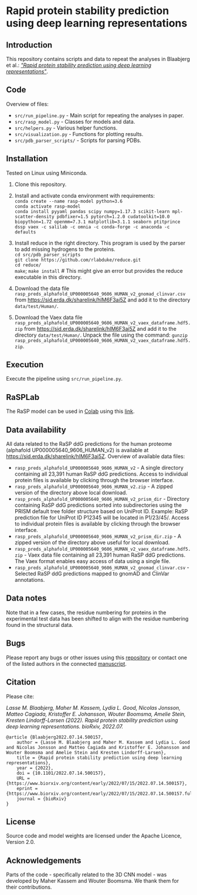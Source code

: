 # Rapid protein stability prediction using deep learning representations

## Introduction
This repository contains scripts and data to repeat the analyses in Blaabjerg et al.:
[*"Rapid protein stability prediction using deep learning representations"*](https://www.biorxiv.org/content/10.1101/2022.07.14.500157v1).

## Code
Overview of files:<br>
* `src/run_pipeline.py` - Main script for repeating the analyses in paper.<br/>
* `src/rasp_model.py` - Classes for models and data.<br/>
* `src/helpers.py` - Various helper functions.<br/>
* `src/visualization.py` - Functions for plotting results.<br/>
* `src/pdb_parser_scripts/` - Scripts for parsing PDBs.<br/>

## Installation
Tested on Linux using Miniconda.

1. Clone this repository.

2. Install and activate conda environment with requirements:<br> 
`conda create --name rasp-model python=3.6`<br>
`conda activate rasp-model`<br>
`conda install pyyaml pandas scipy numpy=1.17.3 scikit-learn mpl-scatter-density pdbfixer=1.5 pytorch=1.2.0 cudatoolkit=10.0 biopython=1.72 openmm=7.3.1 matplotlib=3.1.1 seaborn ptitprince dssp vaex -c salilab -c omnia -c conda-forge -c anaconda -c defaults`

3. Install reduce in the right directory. This program is used by the parser to add missing hydrogens to the proteins.<br/>
`cd src/pdb_parser_scripts`<br/>
`git clone https://github.com/rlabduke/reduce.git` <br/>
`cd reduce/`<br/>
`make`; `make install` # This might give an error but provides the reduce executable in this directory.

4. Download the data file `rasp_preds_alphafold_UP000005640_9606_HUMAN_v2_gnomad_clinvar.csv` from https://sid.erda.dk/sharelink/hIM6F3ai5Z and add it to the directory `data/test/Human/`.

5. Download the Vaex data file `rasp_preds_alphafold_UP000005640_9606_HUMAN_v2_vaex_dataframe.hdf5.zip` from https://sid.erda.dk/sharelink/hIM6F3ai5Z and add it to the directory `data/test/Human/`. Unpack the file using the command: `gunzip rasp_preds_alphafold_UP000005640_9606_HUMAN_v2_vaex_dataframe.hdf5.zip`.

## Execution
Execute the pipeline using `src/run_pipeline.py`.

## RaSPLab
The RaSP model can be used in [Colab](https://colab.research.google.com/) using this [link](https://colab.research.google.com/github/KULL-Centre/_2022_ML-ddG-Blaabjerg/blob/main/RaSPLab.ipynb).

## Data availability
All data related to the RaSP ddG predictions for the human proteome (alphafold UP000005640_9606_HUMAN_v2) is available at https://sid.erda.dk/sharelink/hIM6F3ai5Z. Overview of available data files:<br>
* `rasp_preds_alphafold_UP000005640_9606_HUMAN_v2` - A single directory containing all 23,391 human RaSP ddG predictions. Access to individual protein files is available by clicking through the browser interface.<br/>
* `rasp_preds_alphafold_UP000005640_9606_HUMAN_v2.zip` - A zipped version of the directory above local download.<br/>
* `rasp_preds_alphafold_UP000005640_9606_HUMAN_v2_prism_dir` - Directory containing RaSP ddG predictions sorted into subdirectories using the PRISM default tree folder structure based on UniProt ID. Example: RaSP prediction file for UniProt ID P12345 will be located in P1/23/45/. Access to individual protein files is available by clicking through the browser interface.<br/>
* `rasp_preds_alphafold_UP000005640_9606_HUMAN_v2_prism_dir.zip` -  A zipped version of the directory above useful for local download.<br/>
* `rasp_preds_alphafold_UP000005640_9606_HUMAN_v2_vaex_dataframe.hdf5.zip` - Vaex data file containing all 23,391 human RaSP ddG predictions. The Vaex format enables easy access of data using a single file.<br/>
* `rasp_preds_alphafold_UP000005640_9606_HUMAN_v2_gnomad_clinvar.csv` - Selected RaSP ddG predictions mapped to gnomAD and ClinVar annotations.<br/>

## Data notes
Note that in a few cases, the residue numbering for proteins in the experimental test data has been shifted to align with the residue numbering found in the structural data.

## Bugs
Please report any bugs or other issues using this [repository](https://github.com/KULL-Centre/_2022_ML-ddG-Blaabjerg) or contact one of the listed authors in the connected [manuscript](https://www.biorxiv.org/content/10.1101/2022.07.14.500157v1).

## Citation
Please cite:

*Lasse M. Blaabjerg, Maher M. Kassem, Lydia L. Good, Nicolas Jonsson, Matteo Cagiada, Kristoffer E. Johansson, Wouter Boomsma, Amelie Stein, Kresten Lindorff-Larsen (2022). Rapid protein stability prediction using deep learning representations. bioRxiv, 2022.07.*

```
@article {Blaabjerg2022.07.14.500157,
	author = {Lasse M. Blaabjerg and Maher M. Kassem and Lydia L. Good and Nicolas Jonsson and Matteo Cagiada and Kristoffer E. Johansson and Wouter Boomsma and Amelie Stein and Kresten Lindorff-Larsen},
	title = {Rapid protein stability prediction using deep learning representations},
	year = {2022},
	doi = {10.1101/2022.07.14.500157},
	URL = {https://www.biorxiv.org/content/early/2022/07/15/2022.07.14.500157},
	eprint = {https://www.biorxiv.org/content/early/2022/07/15/2022.07.14.500157.full.pdf},
	journal = {bioRxiv}
}
```

## License
Source code and model weights are licensed under the Apache Licence, Version 2.0.

## Acknowledgements
Parts of the code - specifically related to the 3D CNN model - was developed by Maher Kassem and Wouter Boomsma. We thank them for their contributions.

